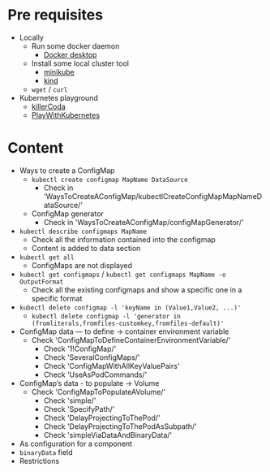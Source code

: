 # Pre requisites
* Locally
  * Run some docker daemon
    * [Docker desktop](https://www.docker.com/products/docker-desktop/)
  * Install some local cluster tool
    * [minikube](https://minikube.sigs.k8s.io/docs/start/)
    * [kind](https://kind.sigs.k8s.io/)
  * `wget` / `curl`
* Kubernetes playground
  * [killerCoda](https://killercoda.com/playgrounds/scenario/kubernetes)
  * [PlayWithKubernetes](https://labs.play-with-k8s.com/)


# Content
* Ways to create a ConfigMap
  * `kubectl create configmap MapName DataSource`
    * Check in 'WaysToCreateAConfigMap/kubectlCreateConfigMapMapNameDataSource/'
  * ConfigMap generator
    * Check in 'WaysToCreateAConfigMap/configMapGenerator/'
* `kubectl describe configmaps MapName`
  * Check all the information contained into the configmap
  * Content is added to data section
* `kubectl get all`
  * ConfigMaps are not displayed
* `kubectl get configmaps` / `kubectl get configmaps MapName -o OutputFormat`
  * Check all the existing configmaps and show a specific one in a specific format
* `kubectl delete configmap -l 'keyName in (Value1,Value2, ...)'`
  * `kubectl delete configmap -l 'generator in (fromliterals,fromfiles-customkey,fromfiles-default)'`
* ConfigMap data — to define → container environment variable
  * Check 'ConfigMapToDefineContainerEnvironmentVariable/'
    * Check '1!ConfigMap/'
    * Check 'SeveralConfigMaps/'
    * Check 'ConfigMapWithAllKeyValuePairs'
    * Check 'UseAsPodCommands/'
* ConfigMap’s data - to populate -> Volume
  * Check 'ConfigMapToPopulateAVolume/'
    * Check 'simple/'
    * Check 'SpecifyPath/'
    * Check 'DelayProjectingToThePod/'
    * Check 'DelayProjectingToThePodAsSubpath/'
    * Check 'simpleViaDataAndBinaryData/'
* As configuration for a component
* `binaryData` field
* Restrictions


